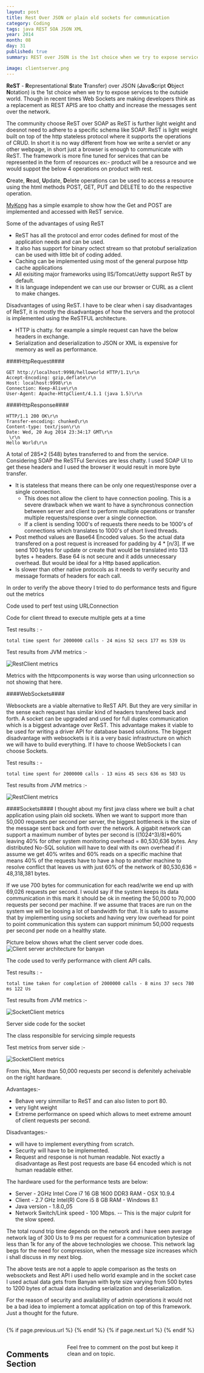 ```yaml
---
layout: post
title: Rest Over JSON or plain old sockets for communication
category: Coding
tags: java REST SOA JSON XML
year: 2014
month: 08
day: 31
published: true
summary: REST over JSON is the 1st choice when we try to expose services to the outside world. Though in recent times Web Sockets are raising up to the challenge to replace REST as rest APIS are too chatty to increase the messages sent over the network. 

image: clientserver.png
---
```


<b>ReST</b> - <b>R</b>epresentational <b>S</b>tate <b>T</b>ransfer) over JSON (<b>J</b>ava<b>S</b>cript <b>O</b>bject <b>N</b>otation) is the 1st choice when we try to expose services to the outside world. Though in recent times Web Sockets are making developers think as a replacement as REST APIS are too chatty and increase the messages sent over the network. 

The community choose ReST over SOAP as ReST is further light weight and doesnot need to adhere to a specific schema like SOAP. ReST is light weight built on top of the http stateless protocol where it supports the operations of CRUD. In short it is no way different from how we write a servlet or any other webpage, in short just a browser is enough to communicate with ReST. The framework is more fine tuned for services that can be represented in the form of resources ex:- product will be a resource and we would suppot the below 4 operations on product with rest.
 
<b>C</b>reate, <b>R</b>ead, <b>U</b>pdate, <b>D</b>elete operations can be used to access a resource using the html methods POST, GET, PUT and DELETE to do the respective operation.

[MyKong](http://www.mkyong.com/webservices/jax-rs/restfull-java-client-with-java-net-url/ "Http Rest methods")  has a simple example to show how the Get and POST are implemented and accessed with ReST service. 

Some of the advantages of using ReST

* ReST has all the protocol and error codes defined for most of the application needs and can be used. 
* It also has support for binary octect stream so that protobuf serialization can be used with little bit of coding added. 
* Caching can be implemented using most of the general purpose http cache applications
* All exisiting major frameworks using IIS/Tomcat/Jetty support ReST by default.
* It is language independent we can use our browser or CURL as a client to make changes.

Disadvantages of using ReST. I have to be clear when i say disadvantages of ReST, it is mostly the disadvantages of how the servers and the protocol is implemented using the ReSTFUL architecture. 

* HTTP is chatty. for example a simple request can have the below headers in exchange.
* Serialization and deserialization to JSON or XML is expensive for memory as well as performance. 

####HttpRequest####
``` 
GET http://localhost:9998/helloworld HTTP/1.1\r\n
Accept-Encoding: gzip,deflate\r\n
Host: localhost:9998\r\n
Connection: Keep-Alive\r\n
User-Agent: Apache-HttpClient/4.1.1 (java 1.5)\r\n
```

####HttpResponse####
```
HTTP/1.1 200 OK\r\n
Transfer-encoding: chunked\r\n
Content-type: text/json\r\n
Date: Wed, 20 Aug 2014 23:34:17 GMT\r\n
 \r\n
Hello World\r\n
```
A total of 285*2 (548) bytes transferred to and from the service. Considering SOAP the ReSTFul Services are less chatty. I used SOAP UI to get these headers and I used the browser it would result in more byte transfer.

* It is stateless that means there can be only one request/response over a single connection. 
	- This does not allow the client to have connection pooling. This is a severe drawback when we want to have a synchronous connection between server and client to perform multiple operations or transfer multiple requests/response over a single connection. 
	- If a client is sending 1000's of requests there needs to be 1000's of connections which translates to 1000's of short lived threads.
* Post method values are Base64 Encoded values. So the actual data transfered on a post request is increased for padding by  4 * [n/3]. If we send 100 bytes for update or create that would be translated into 133 bytes + headers. Base 64 is not secure and it adds unnecessary overhead. But would be ideal for a Http based application.
* Is slower than other native protocols as it needs to verify security and message formats of headers for each call.

In order to verify the above theory I tried to do performance tests and figure out the metrics

Code used to perf test using URLConnection

<script src="https://gist.github.com/vallur/1f062f73a3148565f6f9.js"></script>

Code for client thread to execute multiple gets at a time

<script src="https://gist.github.com/vallur/2a03147fd076ef0cbc94.js"></script>

Test results : -
```
total time spent for 2000000 calls - 24 mins 52 secs 177 ms 539 Us
```

Test results from JVM metrics :- 

![RestClient metrics](/img/posts/RestClient.png)

Metrics with the httpcomponents is way worse than using urlconnection so not showing that here. 

####WebSockets####

Websockets are a viable alternative to ReST API. But they are very simillar in the sense each request has similar kind of headers transfered back and forth. A socket can be upgraded and used for full duplex communication which is a biggest advantage over ReST. This advantage makes it viable to be used for writing a driver API for database based solutions. The biggest disadvantage with websockets is it is a very basic infrastructure on which we will have to build everything. If I have to choose WebSockets I can choose Sockets.

Test results : -
```
total time spent for 2000000 calls - 13 mins 45 secs 636 ms 583 Us
```

Test results from JVM metrics :- 

![RestClient metrics](/img/posts/WebSockets.png)

####Sockets####
I thought about my first java class where we built a chat application using plain old sockets.
When we want to support more than 50,000 requests per second per server, the biggest bottleneck is the size of the message sent back and forth over the network. A gigabit network can support a maximum number of bytes per second is ((1024^3)/8)*60% leaving 40% for other system monitoring overhead = 80,530,636 bytes. Any distributed No-SQL solution will have to deal with its own overhead if i assume we get 40% writes and 60% reads on a specific machine that means 40% of the requests have to have a hop to another machine to resolve conflict that leaves us with just 60% of the network of 80,530,636 = 48,318,381 bytes.

If we use 700 bytes for communication for each read/write we end up with 69,026 requests per second. I would say if the system keeps its data communication in this mark it should be ok in meeting the 50,000 to 70,000 requests per second per machine. If we assume that traces are run on the system we will be loosing a lot of bandwidth for that. It is safe to assume that by implementing using sockets and having very low overhead for point to point communication this system can support minimum 50,000 requests per second per node on a healthy state.

Picture below shows what the client server code does.
![Client server architecture for banyan](/img/posts/clientserver.png)

The code used to verify performance with client API calls.

<script src="https://gist.github.com/vallur/da13b54d6bd9b73567a2.js"></script>

Test results : - 
```
total time taken for completion of 2000000 calls - 8 mins 37 secs 780 ms 122 Us
```

Test results from JVM metrics :-

![SocketClient metrics](/img/posts/SocketClient.png)

Server side code for the socket 

<script src="https://gist.github.com/vallur/fd298d23db3730036b8c.js"></script>

The class responsible for servicing simple requests 

<script src="https://gist.github.com/vallur/133259b47e46a7240085.js"></script>

Test metrics from server side :-

![SocketClient metrics](/img/posts/socketServer.png)

From this, More than 50,000 requests per second is defenitely acheivable on the right hardware. 

Advantages:- 

* Behave very simmillar to ReST and can also listen to port 80.
* very light weight  
* Extreme performance on speed which allows to meet extreme amount of client requests per second.

Disadvantages:-

* will have to implement everything from scratch.
* Security will have to be implemented.
* Request and response is not human readable. Not exactly a disadvantage as Rest post requests are base 64 encoded which is not human readable either.

The hardware used for the performance tests are below:

 * Server - 2GHz Intel Core i7 16 GB 1600 DDR3 RAM - OSX 10.9.4
 * Client - 2.7 GHz Intel(R) Core i5 8 GB RAM - Windows 8.1
 * Java version - 1.8.0_05
 * Network Switch/Link speed - 100 Mbps. -- This is the major culprit for the slow speed.

The total round trip time depends on the network and i have seen average network lag of 300 Us to 9 ms per request for a communication bytesize of less than 1k for any of the above technologies we choose. This network lag begs for the need for compression, when the message size increases which i shall discuss in my next blog.

The above tests are not a apple to apple comparison as the tests on websockets and Rest API i used hello world example and in the socket case I used actual data gets from Banyan with byte size varying from 500 bytes to 1200 bytes of actual data including serialization and deserialization. 

For the reason of security and availability of admin operations it would not be a bad idea to implement a tomcat application on top of this framework. Just a thought for the future.

<div class="row">	
	<div class="span9 column">
			<p class="pull-right">{% if page.previous.url %} <a href="{{page.previous.url}}" title="Previous Post: {{page.previous.title}}"><i class="icon-chevron-left"></i></a> 	{% endif %}   {% if page.next.url %} 	<a href="{{page.next.url}}" title="Next Post: {{page.next.title}}"><i class="icon-chevron-right"></i></a> 	{% endif %} </p>  
	</div>
</div>

<div class="row">	
    <div class="span9 columns">    
		<h2>Comments Section</h2>
	    <p>Feel free to comment on the post but keep it clean and on topic.</p>	
		<div id="fb-root"></div>
<script>(function(d, s, id) {
  var js, fjs = d.getElementsByTagName(s)[0];
  if (d.getElementById(id)) return;
  js = d.createElement(s); js.id = id;
  js.src = "//connect.facebook.net/en_US/sdk.js#xfbml=1&version=v2.0";
  fjs.parentNode.insertBefore(js, fjs);
}(document, 'script', 'facebook-jssdk'));</script>
<div class="fb-comments" data-href="http://vallur.github.io{{ page.url }}" data-numposts="5" data-width="700" data-colorscheme="light"></div>
</div>

<!-- Twitter -->
<script>!function(d,s,id){var js,fjs=d.getElementsByTagName(s)[0];if(!d.getElementById(id)){js=d.createElement(s);js.id=id;js.src="//platform.twitter.com/widgets.js";fjs.parentNode.insertBefore(js,fjs);}}(document,"script","twitter-wjs");</script>

<!-- Google + -->
<script type="text/javascript">
  (function() {
    var po = document.createElement('script'); po.type = 'text/javascript'; po.async = true;
    po.src = 'https://apis.google.com/js/plusone.js';
    var s = document.getElementsByTagName('script')[0]; s.parentNode.insertBefore(po, s);
  })();
</script>
